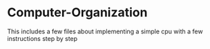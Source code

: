 # Computer-Organization
This includes a few files about implementing a simple cpu with a few instructions step by step
